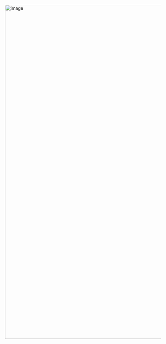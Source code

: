 <img width="1920" height="1080" alt="image" src="https://github.com/user-attachments/assets/f8b0acb1-a096-4b06-a268-656c7c900c4b" />
